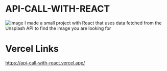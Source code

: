 # API-CALL-WITH-REACT 

![image](https://github.com/bltMustafa/API-CALL-WITH-REACT-/assets/92399033/56339b7b-b332-4942-b49a-0469b94c686d)
I made a small project with React that uses data fetched from the Unsplash API to find the image you are looking for

# Vercel Links
https://api-call-with-react.vercel.app/
